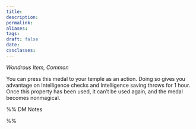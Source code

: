 ```yaml
---
title: 
description: 
permalink: 
aliases: 
tags: 
draft: false
date: 
cssclasses:
---
```

_Wondrous Item, Common_

You can press this medal to your temple as an action. Doing so gives you advantage on Intelligence checks and Intelligence saving throws for 1 hour. Once this property has been used, it can’t be used again, and the medal becomes nonmagical.


%% DM Notes



%%
